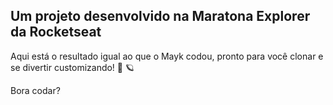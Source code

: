 ## Um projeto desenvolvido na Maratona Explorer da Rocketseat

Aqui está o resultado igual ao que o Mayk codou, pronto para você clonar e se divertir customizando! 💜 🪐

Bora codar?